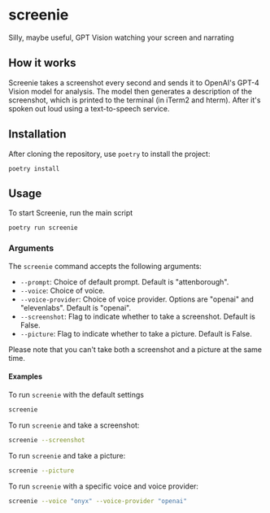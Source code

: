 # screenie

Silly, maybe useful, GPT Vision watching your screen and narrating

## How it works

Screenie takes a screenshot every second and sends it to OpenAI's GPT-4 Vision model for analysis. The model then generates a description of the screenshot, which is printed to the terminal (in iTerm2 and hterm). After it's spoken out loud using a text-to-speech service.

## Installation

After cloning the repository, use `poetry` to install the project:

```
poetry install
```

## Usage

To start Screenie, run the main script

```
poetry run screenie
```

### Arguments

The `screenie` command accepts the following arguments:

- `--prompt`: Choice of default prompt. Default is "attenborough".
- `--voice`: Choice of voice.
- `--voice-provider`: Choice of voice provider. Options are "openai" and "elevenlabs". Default is "openai".
- `--screenshot`: Flag to indicate whether to take a screenshot. Default is False.
- `--picture`: Flag to indicate whether to take a picture. Default is False.

Please note that you can't take both a screenshot and a picture at the same time.

#### Examples

To run `screenie` with the default settings

```bash
screenie
```

To run `screenie` and take a screenshot:

```bash
screenie --screenshot
```

To run `screenie` and take a picture:

```bash
screenie --picture
```

To run `screenie` with a specific voice and voice provider:

```bash
screenie --voice "onyx" --voice-provider "openai"
```